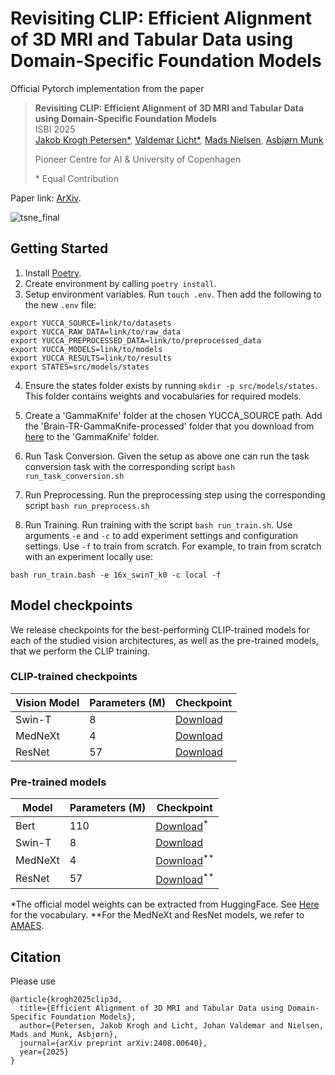 # Revisiting CLIP: Efficient Alignment of 3D MRI and Tabular Data using Domain-Specific Foundation Models

Official Pytorch implementation from the paper

> **Revisiting CLIP: Efficient Alignment of 3D MRI and Tabular Data using Domain-Specific Foundation Models** <br>
> ISBI 2025 <br>
> [Jakob Krogh Petersen*](https://www.linkedin.com/in/jakob-krogh-petersen-656b21129/), [Valdemar Licht*](https://www.linkedin.com/in/valdemar-licht/), [Mads Nielsen](https://scholar.google.de/citations?user=2QCJXEkAAAAJ&hl=en), [Asbjørn Munk](https://asbn.dk)
> 
> Pioneer Centre for AI & University of Copenhagen
>
> \* Equal Contribution

Paper link: [ArXiv]().

![tsne_final](https://github.com/user-attachments/assets/6da89278-a128-42f2-afb6-2353b7c1b153)


## Getting Started

1. Install [Poetry](https://python-poetry.org/docs/).
2. Create environment by calling `poetry install`.
3. Setup environment variables. Run `touch .env`. Then add the following to the new `.env` file:
```
export YUCCA_SOURCE=link/to/datasets
export YUCCA_RAW_DATA=link/to/raw_data
export YUCCA_PREPROCESSED_DATA=link/to/preprocessed_data
export YUCCA_MODELS=link/to/models
export YUCCA_RESULTS=link/to/results
export STATES=src/models/states
```
4. Ensure the states folder exists by running `mkdir -p src/models/states`. This folder contains weights and vocabularies for required models.

5. Create a 'GammaKnife' folder at the chosen YUCCA_SOURCE path. Add the 'Brain-TR-GammaKnife-processed' folder that you download from [here](https://www.cancerimagingarchive.net/collection/brain-tr-gammaknife/) to the 'GammaKnife' folder.

5. Run Task Conversion. Given the setup as above one can run the task conversion task with the corresponding script `bash run_task_conversion.sh`

6. Run Preprocessing. Run the preprocessing step using the corresponding script `bash run_preprocess.sh`

7. Run Training. Run training with the script `bash run_train.sh`. Use arguments `-e` and `-c` to add experiment settings and configuration settings. Use `-f` to train from scratch.
For example, to train from scratch with an experiment locally use:
```
bash run_train.bash -e 16x_swinT_k0 -c local -f
```


## Model checkpoints

We release checkpoints for the best-performing CLIP-trained models for each of the studied vision architectures, as well as the pre-trained models, that we perform the CLIP training.

### CLIP-trained checkpoints

| Vision Model | Parameters (M) |  Checkpoint | 
|--------------|------------|-------------|
| Swin-T       | 8          | [Download](https://zenodo.org/records/14718864/files/16x_Swin-T.zip?download=1) |
| MedNeXt      | 4          | [Download](https://zenodo.org/records/14719239/files/8x_MedNeXt.zip?download=1) |
| ResNet       | 57         | [Download](https://zenodo.org/records/14725305/files/8x_ResNet.zip?download=1) |

### Pre-trained models

| Model | Parameters (M) |  Checkpoint | 
|--------------|------------|-------------|
| Bert         | 110        | [Download](https://huggingface.co/google-bert/bert-base-uncased)<sup>*</sup> |
| Swin-T       | 8          | [Download](https://zenodo.org/records/14719764/files/swinunetr.ckpt?download=1) |
| MedNeXt      | 4          | [Download](https://github.com/asbjrnmunk/amaes)<sup>**</sup> |
| ResNet       | 57         | [Download](https://github.com/asbjrnmunk/amaes)<sup>**</sup> |

*The official model weights can be extracted from HuggingFace. See [Here](https://github.com/microsoft/SDNet/blob/master/bert_vocab_files/bert-base-uncased-vocab.txt) for the vocabulary.
**For the MedNeXt and ResNet models, we refer to [AMAES](https://amaes.asbn.dk). 

## Citation

Please use
```
@article{krogh2025clip3d,
  title={Efficient Alignment of 3D MRI and Tabular Data using Domain-Specific Foundation Models},
  author={Petersen, Jakob Krogh and Licht, Johan Valdemar and Nielsen, Mads and Munk, Asbjørn},
  journal={arXiv preprint arXiv:2408.00640},
  year={2025}
}
```
